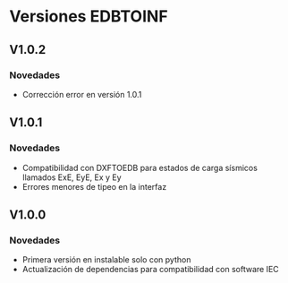 # Versiones EDBTOINF

## V1.0.2

### Novedades

- Corrección error en versión 1.0.1

## V1.0.1

### Novedades

- Compatibilidad con DXFTOEDB para estados de carga sísmicos llamados ExE, EyE, Ex y Ey
- Errores menores de tipeo en la interfaz

## V1.0.0

### Novedades

- Primera versión en instalable solo con python
- Actualización de dependencias para compatibilidad con software IEC
